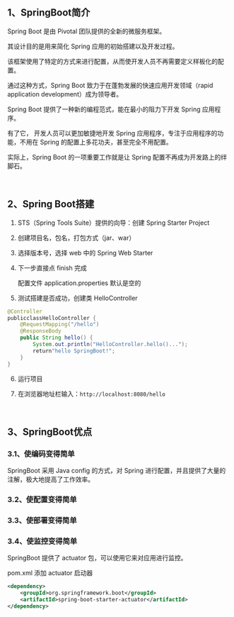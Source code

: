 ## 1、SpringBoot简介

Spring Boot 是由 Pivotal 团队提供的全新的微服务框架。

其设计目的是用来简化 Spring 应用的初始搭建以及开发过程。

该框架使用了特定的方式来进行配置，从而使开发人员不再需要定义样板化的配置。

通过这种方式，Spring Boot 致力于在蓬勃发展的快速应用开发领域（rapid application development）成为领导者。

Spring Boot 提供了一种新的编程范式，能在最小的阻力下开发 Spring 应用程序。

有了它， 开发人员可以更加敏捷地开发 Spring 应用程序，专注于应用程序的功能，不用在 Spring 的配置上多花功夫，甚至完全不用配置。

实际上，Spring Boot 的一项重要工作就是让 Spring 配置不再成为开发路上的绊脚石。

<br>

## 2、Spring Boot搭建

1. STS（Spring Tools Suite）提供的向导：创建 Spring Starter Project

2. 创建项目名，包名，打包方式（jar、war）

3. 选择版本号，选择 web 中的 Spring Web Starter

4. 下一步直接点 finish 完成

   配置文件 application.properties 默认是空的

5. 测试搭建是否成功，创建类 HelloController

~~~java
@Controller
publicclassHelloController {
	@RequestMapping("/hello")
	@ResponseBody
	public String hello() {
		System.out.println("HelloController.hello()...");
		return"hello SpringBoot!";
	}
}
~~~

6. 运行项目

7. 在浏览器地址栏输入：`http://localhost:8080/hello`

<br>

## 3、SpringBoot优点

### 3.1、使编码变得简单

SpringBoot 采用 Java config 的方式，对 Spring 进行配置，并且提供了大量的注解，极大地提高了工作效率。

### 3.2、使配置变得简单

### 3.3、使部署变得简单

### 3.4、使监控变得简单

SpringBoot 提供了 actuator 包，可以使用它来对应用进行监控。

pom.xml 添加 actuator 启动器

~~~xml
<dependency>
	<groupId>org.springframework.boot</groupId>
	<artifactId>spring-boot-starter-actuator</artifactId>
</dependency>
~~~

